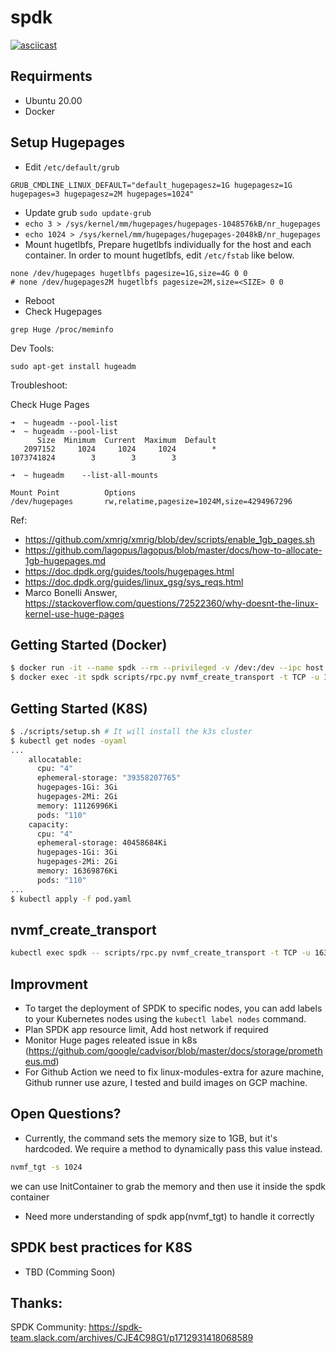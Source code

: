 # spdk

[![asciicast](https://asciinema.org/a/cZZw7xG0xxPEQgRZkNjrnyC2V.svg)](https://asciinema.org/a/cZZw7xG0xxPEQgRZkNjrnyC2V)

## Requirments
- Ubuntu 20.00
- Docker

## Setup Hugepages
- Edit `/etc/default/grub`
```
GRUB_CMDLINE_LINUX_DEFAULT="default_hugepagesz=1G hugepagesz=1G hugepages=3 hugepagesz=2M hugepages=1024"
``` 
- Update grub `sudo update-grub`
- `echo 3 > /sys/kernel/mm/hugepages/hugepages-1048576kB/nr_hugepages`
- `echo 1024 > /sys/kernel/mm/hugepages/hugepages-2048kB/nr_hugepages`
- Mount hugetlbfs, Prepare hugetlbfs individually for the host and each container. In order to mount hugetlbfs, edit `/etc/fstab` like below.
```
none /dev/hugepages hugetlbfs pagesize=1G,size=4G 0 0
# none /dev/hugepages2M hugetlbfs pagesize=2M,size=<SIZE> 0 0
```
- Reboot
- Check Hugepages 
```
grep Huge /proc/meminfo
```

Dev Tools:
```
sudo apt-get install hugeadm
```

Troubleshoot:

Check Huge Pages 
```
➜  ~ hugeadm --pool-list
➜  ~ hugeadm --pool-list
      Size  Minimum  Current  Maximum  Default
   2097152     1024     1024     1024        *
1073741824        3        3        3

➜  ~ hugeadm    --list-all-mounts

Mount Point          Options
/dev/hugepages       rw,relatime,pagesize=1024M,size=4294967296
```


Ref:
- https://github.com/xmrig/xmrig/blob/dev/scripts/enable_1gb_pages.sh
- https://github.com/lagopus/lagopus/blob/master/docs/how-to-allocate-1gb-hugepages.md
- https://doc.dpdk.org/guides/tools/hugepages.html
- https://doc.dpdk.org/guides/linux_gsg/sys_reqs.html
- Marco Bonelli Answer, https://stackoverflow.com/questions/72522360/why-doesnt-the-linux-kernel-use-huge-pages

## Getting Started (Docker)
```bash
$ docker run -it --name spdk --rm --privileged -v /dev:/dev --ipc host evalsocket/spdk:v5
$ docker exec -it spdk scripts/rpc.py nvmf_create_transport -t TCP -u 16384 -m 8 -c 8192
```
## Getting Started (K8S)

```bash
$ ./scripts/setup.sh # It will install the k3s cluster
$ kubectl get nodes -oyaml
...
    allocatable:
      cpu: "4"
      ephemeral-storage: "39358207765"
      hugepages-1Gi: 3Gi
      hugepages-2Mi: 2Gi
      memory: 11126996Ki
      pods: "110"
    capacity:
      cpu: "4"
      ephemeral-storage: 40458684Ki
      hugepages-1Gi: 3Gi
      hugepages-2Mi: 2Gi
      memory: 16369876Ki
      pods: "110"
...
$ kubectl apply -f pod.yaml
```

## nvmf_create_transport
```bash
kubectl exec spdk -- scripts/rpc.py nvmf_create_transport -t TCP -u 16384 -m 8 -c 8192
```

## Improvment 
- To target the deployment of SPDK  to specific nodes, you can add labels to your Kubernetes nodes using the `kubectl label nodes` command. 
- Plan SPDK app resource limit, Add host network if required
- Monitor Huge pages releated issue in k8s (https://github.com/google/cadvisor/blob/master/docs/storage/prometheus.md)
- For Github Action we need to fix linux-modules-extra for azure machine, Github runner use azure, I tested and build images on GCP machine. 

## Open Questions?
- Currently, the command sets the memory size to 1GB, but it's hardcoded. We require a method to dynamically pass this value instead.
```bash
nvmf_tgt -s 1024
```
we can use InitContainer to grab the memory and then use it inside the spdk container

- Need more understanding of spdk app(nvmf_tgt) to handle it correctly


## SPDK best practices for K8S
- TBD (Comming Soon)

## Thanks:
SPDK Community: https://spdk-team.slack.com/archives/CJE4C98G1/p1712931418068589
